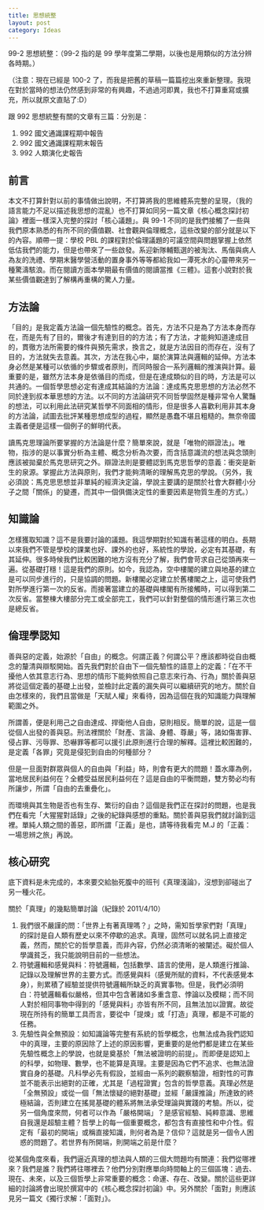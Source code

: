 ```yaml
---
title: 思想統整
layout: post
category: Ideas
---
```

99-2 思想統整：（99-2 指的是 99 學年度第二學期，以後也是用類似的方法分辨各時期。）

（注意：現在已經是 100-2 了，而我是把舊的草稿一篇篇挖出來重新整理。我現在對於當時的想法仍然感到非常的有興趣，不過過河即異，我也不打算重寫或擴充，所以就原文直貼了:D）

跟 992 思想統整有關的文章有三篇：分別是：

1. 992 國文通識課程期中報告
2. 992 國文通識課程期末報告
3. 992 人類演化史報告

## 前言

本文不打算針對以前的事情做出說明，不打算將我的思維體系完整的呈現，（我的語言能力不足以描述我思想的混亂）也不打算如同另一篇文章《核心概念探討初論》裡面一樣深入完整的探討「核心議題」。與 99-1 不同的是我們接觸了一些與我們原本熟悉的有所不同的價值觀、社會觀與倫理概念，這些改變的部分就是以下的內容。順帶一提：學校 PBL 的課程對於倫理議題的可議空間與問題掌握上依然低估我們的能力，但是也帶來了一些啟發。系迎新隊輔甄選的被淘汰、馬偕與病人為友的洗禮、學期末醫學營活動的置身事外等等都給我如一潭死水的心靈帶來另一種驚濤駭浪。而在閱讀方面本學期最有價值的閱讀當推《三體》。這套小說對於我某些價值觀達到了解構再重構的驚人力量。

## 方法論

「目的」是我定義方法論一個先驗性的概念。首先，方法不只是為了方法本身而存在，而是先有了目的，爾後才有達到目的的方法；有了方法，才能夠知道達成目的，貫徹方法所需要的條件與預先需求，換言之，就是方法因目的而存在，沒有了目的，方法就失去意義。其次，方法在我心中，屬於演算法與邏輯的延伸。方法本身必然是某種可以依循的步驟或者原則，而同時服合一系列邏輯的推演與計算。最重要的是，雖然方法本身是依循目的而成，但是在達成類似的目的時，方法是可以共通的。一個哲學思想必定有達成其結論的方法論：達成馬克思思想的方法必然不同於達到叔本華思想的方法。以不同的方法論研究不同哲學固然是種非常令人驚豔的想法，可以利用此法研究某哲學不同面相的情形，但是很多人喜歡利用非其本身的方法論，試圖去批評某種思想成型的過程，顯然是愚蠢不堪且粗糙的。無奈帝國主義者便是這樣一個例子的鮮明代表。

讀馬克思理論所要掌握的方法論是什麼？簡單來說，就是「唯物的辯證法」。唯物，指涉的是以事實分析為主體、概念分析為次要，而含括意識流的想法與念頭則應該被拋棄於馬克思研究之外。辯證法則是要體認到馬克思哲學的意義：衝突是新生的泉源。掌握此方法與原則，我們才能夠清晰的理解馬克思的學說。（另外，我必須說：馬克思思想並非單純的經濟決定論，學說主要講的是關於社會大群體小分子之間「關係」的變遷，而其中一個俱備決定性的重要因素是物質生產的方式。）

## 知識論

怎樣獲取知識？這不是我要討論的議題。我這學期對於知識有著這樣的明白。長期以來我們不管是學校的課業也好、課外的也好，系統性的學說，必定有其基礎，有其延伸。很多時候我們比較困難的地方沒有充分了解，我們會苛求自己從頭再來一遍。從基礎打穩！這是我們的原則。如今，我認為，空中樓閣的建立與地基的建立是可以同步進行的，只是協調的問題。新樓閣必定建立於舊樓閣之上，這可使我們對所學進行第一次的反省。而接著當建立的基礎與樓閣有所接觸時，可以得到第二次反省。當整棟大樓部分完工或全部完工，我們可以針對整個的情形進行第三次也是總反省。

## 倫理學認知

善與惡的定義，始源於「自由」的概念。何謂正義？何謂公平？應該都時從自由概念的釐清與辯駁開始。首先我們對於自由下一個先驗性的語意上的定義：「在不干擾他人依其意志行為、思想的情形下能夠依照自己意志來行為、行為」關於善與惡將從這個定義的基礎上出發，並檢討此定義的漏失與可以繼續研究的地方。關於自由怎樣來的，我們且當做是「天賦人權」來看待，因為這個在我的知識能力與理解範圍之外。

所謂善，便是利用己之自由達成、捍衛他人自由，惡則相反。簡單的說，這是一個從個人出發的善與惡。刑法裡關於「財產、言論、身體、尊嚴」等，諸如傷害罪、侵占罪、污辱罪、恐嚇罪等都可以援引此原則進行合理的解釋。這裡比較困難的，是定義「各罪」究竟是侵犯到自由的何種部分？

 但是一旦面對群眾與個人的自由與「利益」時，則會有更大的問題！蓋水庫為例，當地居民利益何在？全體受益居民利益何在？這是自由的平衡問題，雙方勢必均有所讓步，所謂「自由的去重疊化」。

而環境與其生物是否也有生存、繁衍的自由？這個是我們正在探討的問題，也是我們在看完「大猩猩對話錄」之後的紀錄與感想的重點。關於善與惡我們就討論到這裡。單純人類之間的善惡，即所謂「正義」是也，請等待我看完 M.J 的「正義：一場思辨之旅」再說。

## 核心研究

底下資料是未完成的，本來要交給胎死腹中的班刊《真理淺論》，沒想到卻碰出了另一種火花。

關於「真理」的幾點簡單討論（紀錄於 2011/4/10）

1. 我們很不嚴謹的問：「世界上有著真理嗎？」之時，需知哲學家們對「真理」的探討是自人類有歷史以來不停歇的追求。真理，固然可以就名詞上直接定義，然而，關於它的哲學意義，而非內容，仍然必須清晰的被闡述。礙於個人學識貧乏，我只能說明目前的一些想法。
2. 符號邏輯和感覺與料：符號邏輯，包括數學、語言的使用，是人類進行推論、記錄以及理解世界的主要方式。而感覺與料（感覺所賦的資料，不代表感覺本身），則累積了經驗並提供符號邏輯所缺乏的真實事物。但是，我們必須明白：符號邏輯看似嚴格，但其中包含著諸如多重含意、悖論以及模糊；而不同人對於相同事物中得到的「感覺與料」亦皆有所不同，且無法加以證實。故從現在所持有的簡單工具而言，要從中「提煉」或「打造」真理，都是不可能的任務。
3. 先驗性與全無預設：如知識論等完整有系統的哲學概念，也無法成為我們認知中的真理，主要的原因除了上述的原因影響，更重要的是他們都是建立在某些先驗性概念上的學說，也就是奠基於「無法被證明的前提」。而即便是認知上的科學，如物理、數學，也不能算是真理。主要是因為它們不追求、也無法證實自身的基礎。凡科學必先有假設，並經由一系列的觀察驗證，相對性的可靠並不能表示出絕對的正確，尤其是「過程證實」包含的哲學意義。真理必然是「全無預設」或從一個「無法懷疑的絕對基礎」並經「嚴謹推論」所達致的終極結論，否則建立在搖晃基礎的體系將無法承受理論與實踐的考驗。所以，從另一個角度來問，何者可以作為「嚴格開端」？是感官經驗、純粹意識、思維自我還是超驗主體？哲學上的每一個重要概念，都包含有直接性和中介性。假定有「最初的開端」或稱直接知識，則何者為是？信仰？這就是另一個令人困惑的問題了。若世界有所開端，則開端之前是什麼？

從某個角度來看，我們逼近真理的想法與人類的三個大問題均有關連：我們從哪裡來？我們是誰？我們將往哪裡去？他們分別對應單向時間軸上的三個區塊：過去、現在、未來，以及三個哲學上非常重要的概念：命運、存在、改變。關於這些更詳細的討論將會出現於撰寫中的《核心概念探討初論》中。另外關於「面對」則應該見另一篇文《獨行求解：「面對」》。